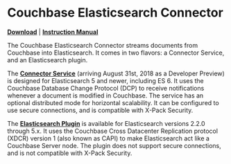 Couchbase Elasticsearch Connector
=================================================

[**Download**](https://github.com/couchbaselabs/couchbase-elasticsearch-connector/releases)
| [**Instruction Manual**](https://developer.couchbase.com/documentation/server/current/connectors/elasticsearch/overview.html)

The Couchbase Elasticsearch Connector streams documents from Couchbase into Elasticsearch.
It comes in two flavors: a Connector Service, and an Elasticsearch plugin.

The **[Connector Service](README-SERVICE.md)** (arriving August 31st, 2018 as a Developer Preview) is designed for
Elasticsearch 5 and newer, including ES 6.
It uses the Couchbase Database Change Protocol (DCP) to receive notifications whenever
a document is modified in Couchbase. The service has an optional distributed mode for horizontal scalability.
It can be configured to use secure connections, and is compatible with X-Pack Security.

The **[Elasticsearch Plugin](README-PLUGIN.md)** is available for Elasticsearch versions 2.2.0 through 5.x. It
uses the Couchbase Cross Datacenter Replication protocol (XDCR) version 1 (also known as CAPI) to make Elasticsearch act like a Couchbase Server node.
The plugin does not support secure connections, and is not compatible with
X-Pack Security.
